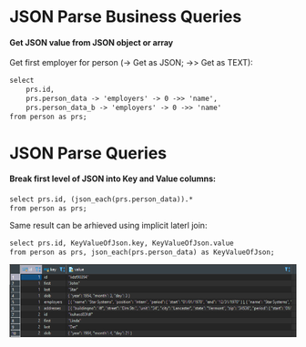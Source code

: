 # JSON Parse Business Queries

#### Get JSON value from JSON object or array

Get first employer for person (-> Get as JSON; ->> Get as TEXT):

```
select
	prs.id,
	prs.person_data -> 'employers' -> 0 ->> 'name',
	prs.person_data_b -> 'employers' -> 0 ->> 'name'
from person as prs;
```

# JSON Parse Queries

#### Break first level of JSON into Key and Value columns:

```
select prs.id, (json_each(prs.person_data)).*
from person as prs;
```

Same result can be arhieved using implicit laterl join:

```
select prs.id, KeyValueOfJson.key, KeyValueOfJson.value
from person as prs, json_each(prs.person_data) as KeyValueOfJson;
```
![](images/json_each_image.PNG)